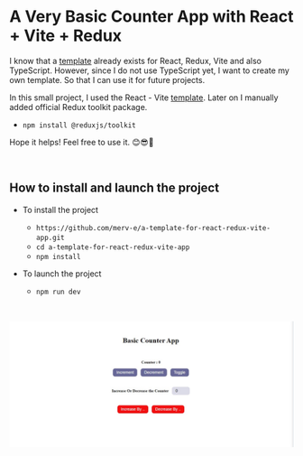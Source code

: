 # A Very Basic Counter App with React + Vite + Redux 

I know that a [template](https://react-redux.js.org/introduction/getting-started) already exists for React, Redux, Vite and also TypeScript. However, since I do not use TypeScript yet, I want to create my own template. So that I can use it for future projects.


In this small project, I used the React - Vite [template](https://vitejs.dev/guide/). Later on I manually added official Redux toolkit package. 
* `npm install @reduxjs/toolkit`

Hope it helps! Feel free to use it. :blush::sunglasses::rocket: 

&nbsp;

## How to install and launch the project

* To install the project

    * ` https://github.com/merv-e/a-template-for-react-redux-vite-app.git `
    * ` cd a-template-for-react-redux-vite-app `    
    * ` npm install ` 


* To launch the project
    * ` npm run dev `

&nbsp;

![Screenshot](/img.jpg)